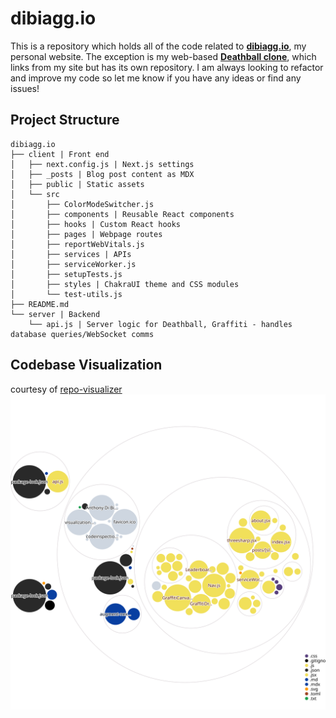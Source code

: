 # dibiagg.io

This is a repository which holds all of the code related to **[dibiagg.io]**, my personal website. The exception is my web-based **[Deathball clone]**, which links from my site but has its own repository. I am always looking to refactor and improve my code so let me know if you have any ideas or find any issues!

[Deathball clone]: https://github.com/anthonydibi/deathball-clone
[dibiagg.io]: https://dibiagg.io
  
## Project Structure
```
dibiagg.io
├── client | Front end
│   ├── next.config.js | Next.js settings
│   ├── _posts | Blog post content as MDX
│   ├── public | Static assets
│   └── src
│       ├── ColorModeSwitcher.js
│       ├── components | Reusable React components
│       ├── hooks | Custom React hooks
│       ├── pages | Webpage routes
│       ├── reportWebVitals.js
│       ├── services | APIs
│       ├── serviceWorker.js
│       ├── setupTests.js
│       ├── styles | ChakraUI theme and CSS modules
│       └── test-utils.js
├── README.md
└── server | Backend
    └── api.js | Server logic for Deathball, Graffiti - handles database queries/WebSocket comms
```

## Codebase Visualization
courtesy of [repo-visualizer](https://github.com/githubocto/repo-visualizer)
![Codebase visualization](./diagram.svg)
